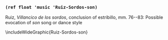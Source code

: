 ### `(ref float 'music 'Ruiz-Sordos-son)`

Ruiz, *Villancico de los sordos*, conclusion of estribillo, mm. 76--83: Possible
evocation of *son* song or dance style
<!--- mm. -->

\includeWideGraphic{Ruiz-Sordos-son}

